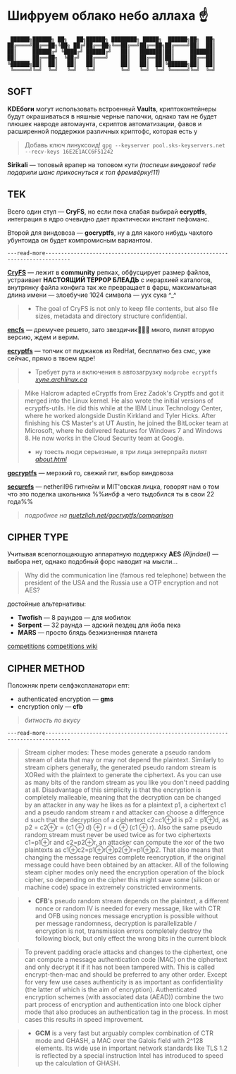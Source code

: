 # Шифруем облако небо аллаха ☝️

     ██████╗██████╗ ██╗   ██╗██████╗ ████████╗ █████╗  ██████╗██╗  ██╗
    ██╔════╝██╔══██╗╚██╗ ██╔╝██╔══██╗╚══██╔══╝██╔══██╗██╔════╝██║  ██║
    ██║     ██████╔╝ ╚████╔╝ ██████╔╝   ██║   ███████║██║     ███████║
    ██║     ██╔══██╗  ╚██╔╝  ██╔═══╝    ██║   ██╔══██║██║     ██╔══██║
    ╚██████╗██║  ██║   ██║   ██║        ██║   ██║  ██║╚██████╗██║  ██║
     ╚═════╝╚═╝  ╚═╝   ╚═╝   ╚═╝        ╚═╝   ╚═╝  ╚═╝ ╚═════╝╚═╝  ╚═╝








## SOFT

**KDEбоги** могут использовать встроенный **Vaults**, криптоконтейнеры будут окрашиваться в няшные черные папочки, однако там не будет плюшек навроде автомаунта, скриптов автоматизации, фавов и расширенной поддержки различных криптофс, которая есть у

>Добавь ключ линуксоид!
>`gpg --keyserver pool.sks-keyservers.net --recv-keys 16E2E1ACC6F51242`

**Sirikali** — топовый врапер на топовом кути
*(поспеши виндовоз! тебе подарили шанс прикоснуться к топ фремвёрку!11)*








## TEK

Всего один стул — **CryFS**, но если пека слабая выбирай **ecryptfs**, интеграция в ядро очевидно дает практически инстант пефоманс.

Второй для виндовоза — **gocryptfs**, ну а для какого нибудь чахлого убунтоида он будет компромисным вариантом.



`---read-more------------------------------------------------------------------------------`

[**CryFS**](https://github.com/cryfs/cryfs) — лежит в **community** репках, обфусцирует размер файлов, устраивает **НАСТОЯЩИЙ ТЕРРОР БЛЕАДЬ** с иерархией каталогов, внутрянку файла конфига так же превращает в фарш, максимальная длина имени — злоебучие 1024 символа — уух сука ^_^

>- The goal of CryFS is not only to keep file contents, but also file sizes, metadata and directory structure confidential.


[**encfs**](https://github.com/vgough/encfs) — дремучее решето, зато звездичик🌟🌟🌟 много, пилят вторую версию, ждем и верим.


[**ecryptfs**](https://github.com/mhogomchungu/ecryptfs-simple) — топчик от пиджаков из RedHat, бесплатно без смс, уже сейчас, прямо в твоем ядре!

>- Требует рута и включения в автозагрузку `modprobe ecryptfs` [*xyne.archlinux.ca*](https://xyne.archlinux.ca/projects/ecryptfs-simple/)

>Mike Halcrow adapted eCryptfs from Erez Zadok's Cryptfs and got it merged into the Linux kernel. He also wrote the initial versions of ecryptfs-utils. He did this while at the IBM Linux Technology Center, where he worked alongside Dustin Kirkland and Tyler Hicks. After finishing his CS Master's at UT Austin, he joined the BitLocker team at Microsoft, where he delivered features for Windows 7 and Windows 8. He now works in the Cloud Security team at Google.
>- ну тоесть люди серьезные, в три лица энтерпрайз пилят [*about.html*](http://ecryptfs.org/about.html)

[**gocryptfs**](https://github.com/rfjakob/gocryptfs) — мерзкий го, свежий гит, выбор виндовоза

[**securefs**](https://github.com/netheril96/securefs) — netheril96 гитнейм и MIT'овская лицка, говорят нам о том что это поделка школьника %%*инбф* а чего  тыдобился ты в свои 22 года%%


>*подробнее на* [*nuetzlich.net/gocryptfs/comparison*](https://nuetzlich.net/gocryptfs/comparison/)








## CIPHER TYPE

Учитывая всепоглощающую аппаратную поддержку **AES** *(Rijndael)* — выбора нет, однако подобный форс наводит на мысли...

>Why did the communication line (famous red telephone) between the president of the USA and the Russia use a OTP encryption and not AES?

достойные альтернативы:

- **Twofish** — 8 раундов — для мобилок
- **Serpent** — 32 раунда — адский пездец для йоба пека
- **MARS** — просто блядь безжизненная планета

[competitions](https://competitions.cr.yp.to/aes.html)
[competitions wiki](http://en.citizendium.org/wiki/AES_competition#Twofish)








## CIPHER METHOD

Положняк прети селфэкспланатори епт:

* authenticated encryption — **gms**
* encryption only — **cfb**

>*битность по вкусу*




`---read-more------------------------------------------------------------------------------`

>Stream cipher modes: These modes generate a pseudo random stream of data that may or may not depend the plaintext. Similarly to stream ciphers generally, the generated pseudo random stream is XORed with the plaintext to generate the ciphertext. As you can use as many bits of the random stream as you like you don't need padding at all. Disadvantage of this simplicity is that the encryption is completely malleable, meaning that the decryption can be changed by an attacker in any way he likes as for a plaintext p1, a ciphertext c1 and a pseudo random stream r and attacker can choose a difference d such that the decryption of a ciphertext c2=c1⊕d is p2 = p1⊕d, as p2 = c2⊕r = (c1 ⊕ d) ⊕ r = d ⊕ (c1 ⊕ r). Also the same pseudo random stream must never be used twice as for two ciphertexts c1=p1⊕r and c2=p2⊕r, an attacker can compute the xor of the two plaintexts as c1⊕c2=p1⊕r⊕p2⊕r=p1⊕p2. That also means that changing the message requires complete reencryption, if the original message could have been obtained by an attacker. All of the following steam cipher modes only need the encryption operation of the block cipher, so depending on the cipher this might save some (silicon or machine code) space in extremely constricted environments.

>-  **CFB**'s pseudo random stream depends on the plaintext, a different nonce or random IV is needed for every message, like with CTR and OFB using nonces message encryption is possible without per message randomness, decryption is parallelizable / encryption is not, transmission errors completely destroy the following block, but only effect the wrong bits in the current block


>To prevent padding oracle attacks and changes to the ciphertext, one can compute a message authentication code (MAC) on the ciphertext and only decrypt it if it has not been tampered with. This is called encrypt-then-mac and should be preferred to any other order. Except for very few use cases authenticity is as important as confidentiality (the latter of which is the aim of encryption). Authenticated encryption schemes (with associated data (AEAD)) combine the two part process of encryption and authentication into one block cipher mode that also produces an authentication tag in the process. In most cases this results in speed improvement.

>- **GCM** is a very fast but arguably complex combination of CTR mode and GHASH, a MAC over the Galois field with 2^128 elements. Its wide use in important network standards like TLS 1.2 is reflected by a special instruction Intel has introduced to speed up the calculation of GHASH.
